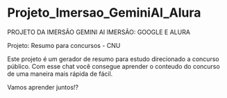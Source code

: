 # Projeto_Imersao_GeminiAI_Alura

PROJETO DA IMERSÃO GEMINI AI 
IMERSÃO: GOOGLE E ALURA 

Projeto: Resumo para concursos - CNU

Este projeto é um gerador de resumo para estudo direcionado a concurso público. 
Com esse chat você consegue aprender o conteudo do concurso de uma maneira mais rápida de fácil.

Vamos aprender juntos!?
